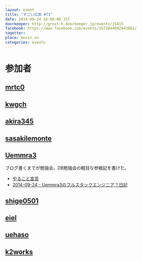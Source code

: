 ```yaml
---
layout: event
title: "すごい広島 #71"
date: 2014-09-24 18:00:00 JST
doorkeeper: http://great-h.doorkeeper.jp/events/15415
facebook: https://www.facebook.com/events/1572844892943862/
togetter:
place: movin_on
categories: events
---
```


# 参加者


## [mrtc0](http://twitter.com/mrtc0)


## [kwgch](https://github.com/kwgch)


## [akira345](https://github.com/akira345)


## [sasakilemonte](https://github.com/sasakilemonte)


## [Uemmra3](https://github.com/Uemmra3)

ブログ書くまでが勉強会。DB勉強会の軽目な参戦記を書けた。

* [やること宣言](https://github.com/great-h/great-h.github.io/issues/1246)
* [2014-09-24 - Uemmra3のフルスタックエンジニア？日記](http://d.hatena.ne.jp/Uemmra3/20140924)

## [shige0501](https://github.com/shige0501)


## [eiel](http://eiel.info/)


## [uehaso](https://github.com/uehaso)


## [k2works](https://github.com/k2works)
